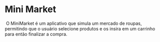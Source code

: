 # Mini Market



​	O MiniMarket é um aplicativo que simula um mercado de roupas, permitindo que o usuário selecione produtos e os insira em um carrinho para então finalizar a compra.
